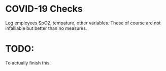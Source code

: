 # COVID-19 Checks

Log employees SpO2, tempature, other variables. These of course are not infalliable but better than no measures. 

# TODO: 

To actually finish this.
